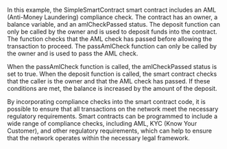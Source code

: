 In this example, the SimpleSmartContract smart contract includes an AML (Anti-Money Laundering) compliance check. The contract has an owner, a balance variable, and an amlCheckPassed status. The deposit function can only be called by the owner and is used to deposit funds into the contract. The function checks that the AML check has passed before allowing the transaction to proceed. The passAmlCheck function can only be called by the owner and is used to pass the AML check.

When the passAmlCheck function is called, the amlCheckPassed status is set to true. When the deposit function is called, the smart contract checks that the caller is the owner and that the AML check has passed. If these conditions are met, the balance is increased by the amount of the deposit.

By incorporating compliance checks into the smart contract code, it is possible to ensure that all transactions on the network meet the necessary regulatory requirements. Smart contracts can be programmed to include a wide range of compliance checks, including AML, KYC (Know Your Customer), and other regulatory requirements, which can help to ensure that the network operates within the necessary legal framework.
